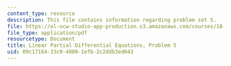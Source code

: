 ```yaml
---
content_type: resource
description: This file contains information regarding problem set 5.
file: https://ol-ocw-studio-app-production.s3.amazonaws.com/courses/18-303-linear-partial-differential-equations-analysis-and-numerics-fall-2014/09c1716433c040001efb2c2ddb3ed043_MIT18_303F14_pset5.pdf
file_type: application/pdf
resourcetype: Document
title: Linear Partial Differential Equations, Problem 5
uid: 09c17164-33c0-4000-1efb-2c2ddb3ed043
---
```

